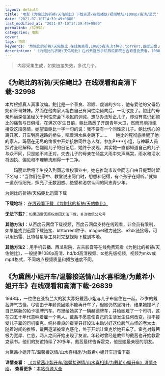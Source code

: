 ```yaml
---
layout: default
title: '电影《为鲍比的祈祷/天佑鲍比》下载资源/在线播放/视频地址/1080p/高清/蓝光'
date: "2021-07-10T14:39:49+0800"
last_modified_at: "2021-07-10T14:39:49+0800"
permalink: /32998/
categories: 电影
cover:
tags: 电影
keywords: '为鲍比的祈祷/天佑鲍比,在线免费看,1080p高清,bt种子,torrent,百度云盘,magnet,磁力链,迅雷下载资源'
description: '《为鲍比的祈祷/天佑鲍比》在线云播放手机西瓜影院吉吉影音免费看，1080p高清bd/hd未删减完整版和tc抢先枪版，mkv/mp4格式，附带bt/torrent种子、magnet/磁力链、百度云盘、网盘资源迅雷下载链接'
---
```


>内容采集生成，如果链接失效，多试几个。


## 《为鲍比的祈祷/天佑鲍比》在线观看和高清下载-32998

本片根据真人真事改编。鲍比是一个善良、温顺、虔诚的少年，他有爱他的父母奶奶和哥哥妹妹。然而在他向家人坦白自己有同性恋倾向后，一切改变了。鲍比的母亲玛丽深信圣经关于同性恋会下地狱的训诫，想尽办法矫正儿子，却没有意识到鲍比的痛苦与日俱增。在满20岁生日前，鲍比熟悉了开朗青年大卫，然而玛丽拒绝接受这段感情，她望着鲍比一字一句的说：我不要有一个同性恋儿子。鲍比伤心的离开家，开车到高速路的桥头，噙着泪水纵身跳下……　　鲍比的死彻底唤醒了他的家人。玛丽在无尽的悔恨中开始接触同性恋人群，参加P***小组，与神职人员探讨圣经解释。在翻阅儿子的日记后，她终于发现，其实她一直都知道自己的儿子与众不同，只是她不肯正对。失去儿子的母亲在倾盆大雨中失声痛哭，雨水和泪水将固执、偏见和不理解洗刷得一干二净。</p>　　玛丽此后将毕生投入到同志维权事业中。她在推动市议会同志自由日提案时留下名句：&ldquo;当你们在家中、教堂说出阿门时，想想和记得，有个孩子在倾听。&rdquo;就如一道永恒阳光，照亮了无数困惑、绝望和渴求认同的同志青少年。</p>


为鲍比的祈祷/天佑鲍比迅雷下载

**下载地址**： [在线观看下载 《为鲍比的祈祷/天佑鲍比》](https://www.993dy.com//vod-detail-id-15783.html) 


**无法下载?**：`如果迅雷因版权原因无法下载，关注微信公众号 `

**其他方法1**：从百度云网盘下载视频，百度云网盘支持在线观看，非会员有限制，如果能找到迅雷下载链接、bt/torrent种子、magnet磁力链接、e2dk链接等，可以用迅雷、比特彗星等工具将完整视频下载到本地。

**其他方法2**：用手机云播、西瓜影院、吉吉影音等在线免费观看《为鲍比的祈祷/天佑鲍比》，一般提供1080p高清、hd/bd高清视频、tc抢先版视频，视频为mkv或mp4格式，不同站点视频质量和播放速度不同。


## 《为黛茜小姐开车/温馨接送情/山水喜相逢/为戴希小姐开车》在线观看和高清下载-26839

1948年，一位住在亚特兰大的犹太寡妇戴茜小姐与儿子布里住在一起。72岁的戴茜脾气古怪，尽管由于年龄原因她不能再开车了，但她仍然坚持开，结果她撞坏了自己崭新的帕卡德牌汽车。布里给她买了一辆赫德牌车，并给她雇了一个司机，这在四五十年代意味着雇一个黑人。戴茜不愿意使自己的生活发生任何改变，拒不接受儿子雇的司机霍克。纯朴善良的霍克只好设法主动讨好这位脾气古怪的老太太。随着时间的推移，戴茜逐渐被霍克感化，终于开始让霍克给她开车了。霍克对戴茜极为宽厚、仁慈，两人之间开始出现了友谊，年轻时曾经是教师的戴茜也开始教霍克读书。他们的友谊持续了20多年，戴茜最终告诉霍克，他是她最亲密的朋友。


为黛茜小姐开车/温馨接送情/山水喜相逢/为戴希小姐开车迅雷下载

**详情查看**： [《为黛茜小姐开车/温馨接送情/山水喜相逢/为戴希小姐开车》详情介绍](/movie/26839/)， **查看更多**：[本站资源大全](/movie/t/all/)


